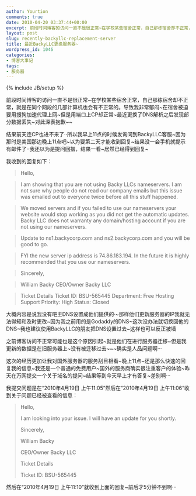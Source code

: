 ```yaml
---
author: Yourtion
comments: true
date: 2010-04-20 03:37:44+00:00
excerpt: 前段时间博客的访问一直不是很正常~在学校某些宿舍正常，自己那栋宿舍却不正常，就是在同个网段的几部计算机也会有不正常的。导致我非常郁闷~在宿舍被迫要用搜狗加速代理上网~但是用端口上CP却正常~最近更换了DNS解析之后发现部分数据丢失~对此深表抱歉~~
layout: post
slug: recently-backyllc-replacement-server
title: 最近BackyLLC更换服务器~
wordpress_id: 1046
categories:
- 博客大事记
tags:
- 服务器
---
```

{% include JB/setup %}

前段时间博客的访问一直不是很正常~在学校某些宿舍正常，自己那栋宿舍却不正常，就是在同个网段的几部计算机也会有不正常的。导致我非常郁闷~在宿舍被迫要用搜狗加速代理上网~但是用端口上CP却正常~最近更换了DNS解析之后发现部分数据丢失~对此深表抱歉~~

结果前天连CP也进不来了··所以我早上11点的时候发询问到BackyLLC客服~因为那时是美国那边晚上11点吧~以为要第二天才能收到回复~结果没一会手机就提示有邮件了··我还以为是提问回摺，结果一看~居然已经得到回复~

我收到的回复如下：


> Hello,

> I am showing that you are not using Backy LLCs nameservers. I am not sure why people do not read our company emails but this issue was emailed out to everyone twice before all this stuff happened.

> We moved servers and if you failed to use our nameservers your website would stop working as you did not get the automatic updates. Backy LLC does not warranty any domain/hosting account if you are not using our nameservers.

> Update to ns1.backycorp.com and ns2.backycorp.com and you will be good to go.

> FYI the new server ip address is 74.86.183.194. In the future it is highly recommended that you use our nameservers.


> Sincerely,

> William Backy
> CEO/Owner Backy LLC

> Ticket Details
> Ticket ID: BSU-565445
> Department: Free Hosting Support
> Priority: High
> Status: Closed


大概内容是说我没有吧主DNS设置成他们提供的·~那样他们更新服务器的IP我就无法得知和及时更改~因为我之前用的是Godaddy的DNS~这次没办法就切换回他的DNS~我也建议使用BackyLLC的朋友把DNS设置过去~这样也可以反正被墙

之前博客访问不正常可能也是这个原因引起~就是他们在进行服务器迁移~但是我更新的数据是在旧服务器上~没有被迁移过去~~~确实是人品问题啊···

这次的经历更加让我对国外服务器的服务刮目相看~晚上11点~还是那么快速的回复我的信息~我还是一个普通的免费用户~国外的服务商确实很注重客户的体验~昨天在万网提交一个关于域名的提问~结果等到今天早上才有答复~差别啊···

我提交问题是在“2010年4月19日 上午11:05”然后在“2010年4月19日 上午11:06”收到关于问题已经被查看的信息：


> Hello,
> 
> I am looking into your issue. I will have an update for you shortly.
> 
> Sincerely,
> 
> William Backy
> 
> CEO/Owner Backy LLC
> 
> Ticket Details
> 
> Ticket ID: BSU-565445


然后在“2010年4月19日 上午11:10”就收到上面的回复~前后才5分钟不到啊···
